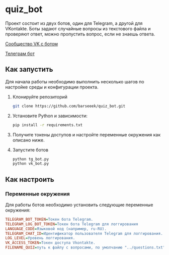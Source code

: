# quiz_bot

Проект состоит из двух ботов, один для Telegram, а другой для VKontakte.
Боты задают случайные вопросы из текстового файла и проверяют ответ, можно пропустить вопрос, если не знаешь ответа.

[Сообщество VK с ботом ](https://vk.com/sh1t_post1ng)

[Телеграм бот](https://t.me/quiz_less0n_bot)

## Как запустить
Для начала работы необходимо выполнить несколько шагов по настройке среды и конфигурации проекта.

1. Клонируйте репозиторий

    ```bash
    git clone https://github.com/barseeek/quiz_bot.git
    ```
2. Установите Python и зависимости:
   
    ```bash   
    pip install -r requirements.txt
    ```
3. Получите токены доступов и настройте переменные окружения как описано ниже.
4. Запустите ботов
    ```bash   
    python tg_bot.py
    python vk_bot.py
    ```   

## Как настроить

### Переменные окружения
Для работы ботов необходимо установить следующие переменные окружения:

```ini
TELEGRAM_BOT_TOKEN=Токен бота Telegram.
TELEGRAM_LOG_BOT_TOKEN=Токен бота Telegram для логгирования
LANGUAGE_CODE=Языковой код (например, ru-RU).
TELEGRAM_CHAT_ID=Идентификатор пользователя Telegram для логгирования.
LOG_LEVEL=Уровень логгирования.
VK_ACCESS_TOKEN=Токен доступа Vkontakte.
FILENAME_QUIZ=путь к файлу с вопросами, по умолчанию "../questions.txt"
```
